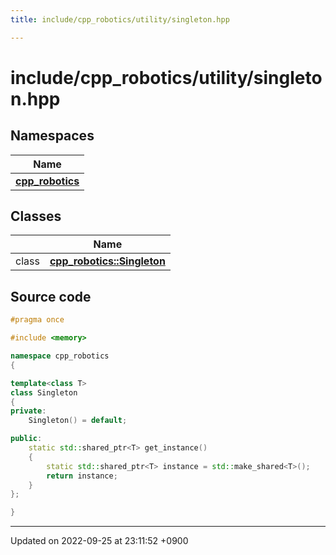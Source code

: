 ```yaml
---
title: include/cpp_robotics/utility/singleton.hpp

---
```


# include/cpp_robotics/utility/singleton.hpp



## Namespaces

| Name           |
| -------------- |
| **[cpp_robotics](/cpp_robotics_core/doxybook/Namespaces/namespacecpp__robotics/)**  |

## Classes

|                | Name           |
| -------------- | -------------- |
| class | **[cpp_robotics::Singleton](/cpp_robotics_core/doxybook/Classes/classcpp__robotics_1_1Singleton/)**  |




## Source code

```cpp
#pragma once

#include <memory>

namespace cpp_robotics
{

template<class T>
class Singleton
{
private:
    Singleton() = default;

public:
    static std::shared_ptr<T> get_instance()
    {
        static std::shared_ptr<T> instance = std::make_shared<T>();
        return instance;
    }
};

}
```


-------------------------------

Updated on 2022-09-25 at 23:11:52 +0900
